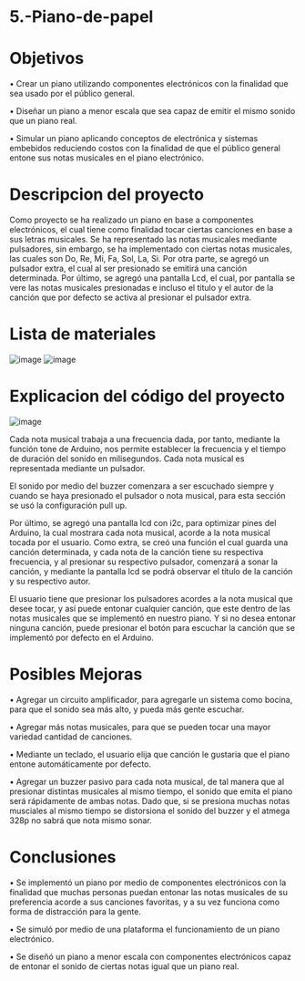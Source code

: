# 5.-Piano-de-papel


# Objetivos
•	Crear un piano utilizando componentes electrónicos con la finalidad que sea usado por el público general.

•	Diseñar un piano a menor escala que sea capaz de emitir el mismo sonido que un piano real.

•	Simular un piano aplicando conceptos de electrónica y sistemas embebidos reduciendo costos con la finalidad de que el público general entone sus notas musicales en el piano electrónico.

# Descripcion del proyecto

Como proyecto se ha realizado un piano en base a componentes electrónicos, el cual tiene como finalidad tocar ciertas canciones en base a sus letras musicales. Se ha representado las notas musicales mediante pulsadores, sin embargo, se ha implementado con ciertas notas musicales, las cuales son Do, Re, Mi, Fa, Sol, La, Si. Por otra parte, se agregó un pulsador extra, el cual al ser presionado se emitirá una canción determinada. Por último, se agregó una pantalla Lcd, el cual, por pantalla se vere las notas musicales presionadas e incluso el titulo y el autor de la canción que por defecto se activa al presionar el pulsador extra.

# Lista de materiales
![image](https://user-images.githubusercontent.com/110777989/189981873-c3e43a69-c8ba-491d-89b0-31b08db55f4e.png)
![image](https://user-images.githubusercontent.com/110777989/189982339-ac18100d-793f-4de2-ab9e-3da925f74903.png)

# Explicacion del código del proyecto
![image](https://user-images.githubusercontent.com/110777989/189982568-bd9d6d7b-f4ec-4fd3-8ac7-55d970524fa9.png)

Cada nota musical trabaja a una frecuencia dada, por tanto, mediante la función tone de Arduino, nos permite establecer la frecuencia y el tiempo de duración del sonido en milisegundos. Cada nota musical es representada mediante un pulsador.

El sonido por medio del buzzer comenzara a ser escuchado siempre y cuando se haya presionado el pulsador o nota musical, para esta sección se usó la configuración pull up.

Por último, se agregó una pantalla lcd con i2c, para optimizar pines del Arduino, la cual mostrara cada nota musical, acorde a la nota musical tocada por el usuario.
Como extra, se creó una función el cual guarda una canción determinada, y cada nota de la canción tiene su respectiva frecuencia, y al presionar su respectivo pulsador, comenzará a sonar la canción, y mediante la pantalla lcd se podrá observar el título de la canción y su respectivo autor.

El usuario tiene que presionar los pulsadores acordes a la nota musical que desee tocar, y así puede entonar cualquier canción, que este dentro de las notas musicales que se implementó en nuestro piano. Y si no desea entonar ninguna canción, puede presionar el botón para escuchar la canción que se implementó por defecto en el Arduino.

# Posibles Mejoras

•	Agregar un circuito amplificador, para agregarle un sistema como bocina, para que el sonido sea más alto, y pueda más gente escuchar.

•	Agregar más notas musicales, para que se pueden tocar una mayor variedad cantidad de canciones.

•	Mediante un teclado, el usuario elija que canción le gustaria que el piano entone automáticamente por defecto.

•	Agregar un buzzer pasivo para cada nota musical, de tal manera que al presionar distintas musicales al mismo tiempo, el sonido que emita el piano será rápidamente de ambas notas. Dado que, si se presiona muchas notas musciales al mismo tiempo se distorsiona el sonido del buzzer y el atmega 328p no sabrá que nota mismo sonar.

# Conclusiones

•	Se implementó un piano por medio de componentes electrónicos con la finalidad que muchas personas puedan entonar las notas musicales de su preferencia acorde a sus canciones favoritas, y a su vez funciona como forma de distracción para la gente.

•	Se simuló por medio de una plataforma el funcionamiento de un piano electrónico.

•	Se diseñó un piano a menor escala con componentes electrónicos capaz de entonar el sonido de ciertas notas igual que un piano real.


